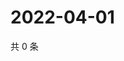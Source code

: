 # 2022-04-01

共 0 条

<!-- BEGIN WEIBO -->
<!-- 最后更新时间 Fri Apr 01 2022 12:18:26 GMT+0800 (China Standard Time) -->

<!-- END WEIBO -->
